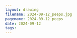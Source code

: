```yaml
---
layout: drawing
filename: 2024-09-12_peeps.jpg
pagename: 2024-09-12_peeps
date: 2024-09-12
tags:
---
```

